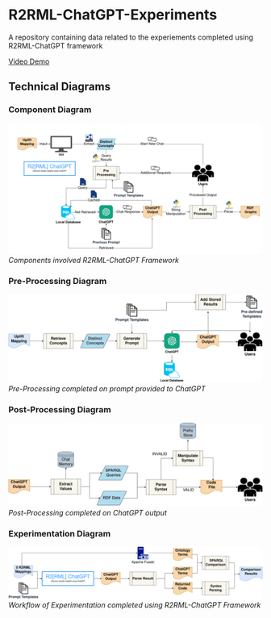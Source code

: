 # R2RML-ChatGPT-Experiments
A repository containing data related to the experiements completed using R2RML-ChatGPT framework

[Video Demo](https://drive.google.com/file/d/1_f_bssrOL5e6ATD0Ee1NCkuql8GYy2OE)

## Technical Diagrams


### Component Diagram
![alt text](https://github.com/alex-randles/R2RML-ChatGPT-Experiments/blob/main/images/component_diagram.png)
*Components involved R2RML-ChatGPT Framework*

### Pre-Processing Diagram
![alt text](https://github.com/alex-randles/R2RML-ChatGPT-Experiments/blob/main/images/pre_processing.png)
*Pre-Processing completed on prompt provided to ChatGPT*

### Post-Processing Diagram
![alt text](https://github.com/alex-randles/R2RML-ChatGPT-Experiments/blob/main/images/post_processing.png)
*Post-Processing completed on ChatGPT output*

### Experimentation Diagram
![alt text](https://github.com/alex-randles/R2RML-ChatGPT-Experiments/blob/main/images/evaluation_diagram.png)
*Workflow of Experimentation completed using R2RML-ChatGPT Framework*
